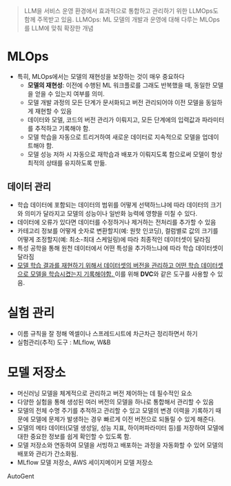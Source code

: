 > LLM을 서비스 운영 환경에서 효과적으로 통합하고 관리하기 위한 LLMOps도 함께 주목받고 있음.
> LLMOps: ML 모델의 개발과 운영에 대해 다루는 MLOps를 LLM에 맞춰 확장한 개념

# MLOps
- 특히, MLOps에서는 모델의 재현성을 보장하는 것이 매우 중요하다
	- **모델의 재현성**: 이전에 수행된 ML 워크플로를 그래도 반복했을 때, 동일한 모델을 얻을 수 있는지 여부를 의미.
	- 모델 개발 과정의 모든 단계가 문서화되고 버전 관리되어야 이전 모델을 동일하게 재현할 수 있음
	- 데이터와 모델, 코드의 버전 관리가 이뤄지고, 모든 단계에의 입력값과 파라미터를 추적하고 기록해야 함.
	- 모델 학습을 자동으로 트리거하여 새로운 데이터로 지속적으로 모델을 업데이트해야 함.
	- 모델 성능 저하 시 자동으로 재학습과 배포가 이뤄지도록 함으로써 모델이 항상 최적의 상태를 유지하도록 만듦.
## 데이터 관리
- 학습 데이터에 포함되는 데이터의 범위를 어떻게 선택하느냐에 따라 데이터의 크기와 의미가 달라지고 모델의 성능이나 일반화 능력에 영향을 미칠 수 있다.
- 데이터에 오류가 있다면 데이터를 수정하거나 제거하는 전처리를 추가할 수 있음
- 카테고리 정보를 어떻게 숫자로 변환할지(예: 원핫 인코딩), 컬럼별로 값의 크기를 어떻게 조정할지(예: 최소-최대 스케일링)에 따라 최종적인 데이터셋이 달라짐
- 특성 공학을 통해 원천 데이터에서 어떤 특성을 추가하느냐에 따라 학습 데이터셋이 달라짐
- <u>모델 학습 결과를 재현하기 위해서 데이터셋의 버전을 관리하고 어떤 학습 데이터셋으로 모델을 학습시켰는지 기록해야함. </u> 이를 위해 **DVC**와 같은 도구를 사용할 수 있음.

# 실험 관리
- 이름 규칙을 잘 정해 엑셀이나 스프레드시트에 차근차근 정리하면서 하기
- 실험관리(추적) 도구 : MLflow, W&B

# 모델 저장소
- 머신러닝 모델을 체계적으로 관리하고 버전 제어하는 데 필수적인 요소
- 다양한 실험을 통해 생성된 여러 버전의 모델을 하나로 통합해서 관리할 수 있음
- 모델의 전체 수명 주기를 추적하고 관리할 수 있고 모델의 변경 이력을 기록하기 때문에 모델에 문제가 발생하는 경우 빠르게 이전 버전으로 되돌릴 수 있게 해준다.
- 모델의 메타 데이터(모델 생성일, 성능 지표, 하이퍼파라미터 등)를 저장하여 모델에 대한 중요한 정보를 쉽게 확인할 수 있도록 함.
- 모델 저장소와 연동하여 모델을 서빙하고 배포하는 과정을 자동화할 수 있어 모델의 배포와 관리가 간소화됨.
- MLflow 모델 저장소, AWS 세이지메이커 모델 저장소

AutoGent